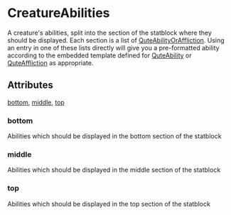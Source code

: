# CreatureAbilities

A creature's abilities, split into the section of the statblock where they should be displayed. Each section is
a list of [QuteAbilityOrAffliction](../QuteAbilityOrAffliction.md). Using an entry in one of these lists directly
will give you a pre-formatted ability according to the embedded template defined for [QuteAbility](../QuteAbility.md) or
[QuteAffliction](../QuteAffliction/README.md) as appropriate.

## Attributes

[bottom](#bottom), [middle](#middle), [top](#top)

### bottom

Abilities which should be displayed in the bottom section of the statblock

### middle

Abilities which should be displayed in the middle section of the statblock

### top

Abilities which should be displayed in the top section of the statblock
